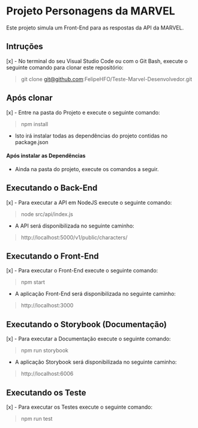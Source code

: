 # Projeto Personagens da MARVEL

Este projeto simula um Front-End para as respostas da API da MARVEL.

## Intruções

[x] - No terminal do seu Visual Studio Code ou com o Git Bash, execute o seguinte comando para clonar este repositório:
> git clone git@github.com:FelipeHFO/Teste-Marvel-Desenvolvedor.git 

## Após clonar

[x] - Entre na pasta do Projeto e execute o seguinte comando:
> npm install

* Isto irá instalar todas as dependências do projeto contidas no package.json

#### Após instalar as Dependências

* Ainda na pasta do projeto, execute os comandos a seguir.

## Executando o Back-End

[x] - Para executar a API em NodeJS execute o seguinte comando:
> node src/api/index.js

* A API será disponibilizada no seguinte caminho:
> http://localhost:5000/v1/public/characters/

## Executando o Front-End

[x] - Para executar o Front-End execute o seguinte comando:
> npm start

* A aplicação Front-End será disponibilizada no seguinte caminho:
> http://localhost:3000

## Executando o Storybook (Documentação)

[x] - Para executar a Documentação execute o seguinte comando:
>npm run storybook

* A aplicação Storybook será disponibilizada no seguinte caminho:
> http://localhost:6006

## Executando os Teste

[x] - Para executar os Testes execute o seguinte comando:
>npm run test
